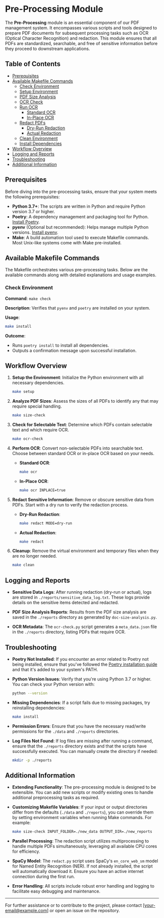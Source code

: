 # Pre-Processing Module

The **Pre-Processing** module is an essential component of our PDF management system. It encompasses various scripts and tools designed to prepare PDF documents for subsequent processing tasks such as OCR (Optical Character Recognition) and redaction. This module ensures that all PDFs are standardized, searchable, and free of sensitive information before they proceed to downstream applications.

## Table of Contents

- [Prerequisites](#prerequisites)
- [Available Makefile Commands](#available-makefile-commands)
  - [Check Environment](#check-environment)
  - [Setup Environment](#setup-environment)
  - [PDF Size Analysis](#pdf-size-analysis)
  - [OCR Check](#ocr-check)
  - [Run OCR](#run-ocr)
    - [Standard OCR](#standard-ocr)
    - [In-Place OCR](#in-place-ocr)
  - [Redact PDFs](#redact-pdfs)
    - [Dry-Run Redaction](#dry-run-redaction)
    - [Actual Redaction](#actual-redaction)
  - [Clean Environment](#clean-environment)
  - [Install Dependencies](#install-dependencies)
- [Workflow Overview](#workflow-overview)
- [Logging and Reports](#logging-and-reports)
- [Troubleshooting](#troubleshooting)
- [Additional Information](#additional-information)

## Prerequisites

Before diving into the pre-processing tasks, ensure that your system meets the following prerequisites:

- **Python 3.7+**: The scripts are written in Python and require Python version 3.7 or higher.
- **Poetry**: A dependency management and packaging tool for Python. [Install Poetry](https://python-poetry.org/docs/#installation).
- **pyenv** (Optional but recommended): Helps manage multiple Python versions. [Install pyenv](https://github.com/pyenv/pyenv#installation).
- **Make**: A build automation tool used to execute Makefile commands. Most Unix-like systems come with Make pre-installed.


## Available Makefile Commands

The Makefile orchestrates various pre-processing tasks. Below are the available commands along with detailed explanations and usage examples.

### Check Environment

**Command**: `make check`

**Description**: Verifies that `pyenv` and `poetry` are installed on your system.

**Usage**:

   ```bash
   make install
   ```

**Outcome**: 
- Runs `poetry install` to install all dependencies.
- Outputs a confirmation message upon successful installation.

## Workflow Overview

1. **Setup the Environment**: Initialize the Python environment with all necessary dependencies.

   ```bash
   make setup
   ```

2. **Analyze PDF Sizes**: Assess the sizes of all PDFs to identify any that may require special handling.

   ```bash
   make size-check
   ```

3. **Check for Selectable Text**: Determine which PDFs contain selectable text and which require OCR.

   ```bash
   make ocr-check
   ```

4. **Perform OCR**: Convert non-selectable PDFs into searchable text. Choose between standard OCR or in-place OCR based on your needs.

   - **Standard OCR**:

     ```bash
     make ocr
     ```

   - **In-Place OCR**:

     ```bash
     make ocr INPLACE=true
     ```

5. **Redact Sensitive Information**: Remove or obscure sensitive data from PDFs. Start with a dry run to verify the redaction process.

   - **Dry-Run Redaction**:

     ```bash
     make redact MODE=dry-run
     ```

   - **Actual Redaction**:

     ```bash
     make redact
     ```

6. **Cleanup**: Remove the virtual environment and temporary files when they are no longer needed.

   ```bash
   make clean
   ```

## Logging and Reports

- **Sensitive Data Logs**: After running redaction (dry-run or actual), logs are stored in `./reports/sensitive_data_log.txt`. These logs provide details on the sensitive items detected and redacted.

- **PDF Size Analysis Reports**: Results from the PDF size analysis are saved in the `./reports` directory as generated by `doc-size-analysis.py`.

- **OCR Metadata**: The `ocr-check.py` script generates a `meta_data.json` file in the `./reports` directory, listing PDFs that require OCR.

## Troubleshooting

- **Poetry Not Installed**: If you encounter an error related to Poetry not being installed, ensure that you've followed the [Poetry installation guide](https://python-poetry.org/docs/#installation) and that it's added to your system's PATH.

- **Python Version Issues**: Verify that you're using Python 3.7 or higher. You can check your Python version with:

  ```bash
  python --version
  ```

- **Missing Dependencies**: If a script fails due to missing packages, try reinstalling dependencies:

  ```bash
  make install
  ```

- **Permission Errors**: Ensure that you have the necessary read/write permissions for the `./data` and `./reports` directories.

- **Log Files Not Found**: If log files are missing after running a command, ensure that the `./reports` directory exists and that the scripts have successfully executed. You can manually create the directory if needed:

  ```bash
  mkdir -p ./reports
  ```

## Additional Information

- **Extending Functionality**: The pre-processing module is designed to be extensible. You can add new scripts or modify existing ones to handle additional preprocessing tasks as required.

- **Customizing Makefile Variables**: If your input or output directories differ from the defaults (`./data` and `./reports`), you can override them by setting environment variables when running Make commands. For example:

  ```bash
  make size-check INPUT_FOLDER=./new_data OUTPUT_DIR=./new_reports
  ```

- **Parallel Processing**: The redaction script utilizes multiprocessing to handle multiple PDFs simultaneously, leveraging all available CPU cores for efficiency.

- **SpaCy Model**: The `redact.py` script uses SpaCy's `en_core_web_sm` model for Named Entity Recognition (NER). If not already installed, the script will automatically download it. Ensure you have an active internet connection during the first run.

- **Error Handling**: All scripts include robust error handling and logging to facilitate easy debugging and maintenance.

---

For further assistance or to contribute to the project, please contact [your-email@example.com] or open an issue on the repository.
